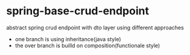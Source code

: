 # spring-base-crud-endpoint

abstract spring crud endpoint with dto layer using different approaches
* one branch is using inheritance(java style)
* the over branch is builld on composition(functionale style)
